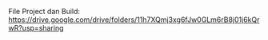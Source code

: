File Project dan Build: https://drive.google.com/drive/folders/11h7XQmj3xg6fJw0GLm6rB8j01j6kQrwR?usp=sharing
